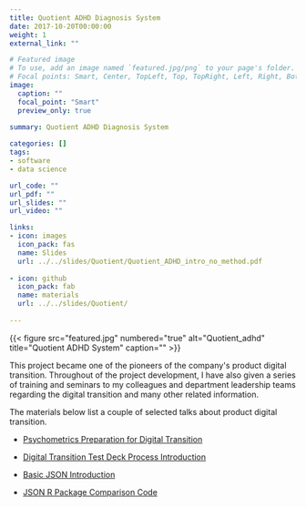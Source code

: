 ```yaml
---
title: Quotient ADHD Diagnosis System
date: 2017-10-20T00:00:00
weight: 1
external_link: ""

# Featured image
# To use, add an image named `featured.jpg/png` to your page's folder.
# Focal points: Smart, Center, TopLeft, Top, TopRight, Left, Right, BottomLeft, Bottom, BottomRight.
image:
  caption: ""
  focal_point: "Smart"
  preview_only: true
  
summary: Quotient ADHD Diagnosis System

categories: []
tags:
- software
- data science

url_code: ""
url_pdf: ""
url_slides: ""
url_video: ""

links:
- icon: images
  icon_pack: fas
  name: Slides
  url: ../../slides/Quotient/Quotient_ADHD_intro_no_method.pdf
  
- icon: github
  icon_pack: fab
  name: materials
  url: ../../slides/Quotient/
  
---
```



{{< figure src="featured.jpg" numbered="true" alt="Quotient_adhd" title="Quotient ADHD System"
caption="" >}}

This project became one of the pioneers of the company's product digital transition. Throughout of the project development,
I have also given a series of training and seminars to my colleagues and department leadership teams regarding the digital transition and many other related information.

The materials below list a couple of selected talks about product digital transition.   

* [Psychometrics Preparation for Digital Transition](../../slides/Quotient/Psychometric_prep_for_digital_tool_transfer.pdf)

* [Digital Transition Test Deck Process Introduction](../../slides/Quotient/Test_deck_process_oz.pdf)

* [Basic JSON Introduction](../../slides/Quotient/JSON_introduction.pdf)

* [JSON R Package Comparison Code](../../slides/Quotient/json_package_comparison.R)



